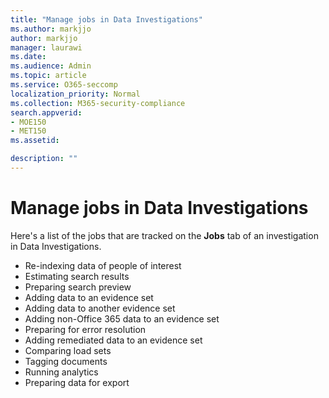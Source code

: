 ```yaml
---
title: "Manage jobs in Data Investigations"
ms.author: markjjo
author: markjjo
manager: laurawi
ms.date: 
ms.audience: Admin
ms.topic: article
ms.service: O365-seccomp
localization_priority: Normal
ms.collection: M365-security-compliance 
search.appverid: 
- MOE150
- MET150
ms.assetid: 

description: ""
---
```


# Manage jobs in Data Investigations

Here's a list of the jobs that are tracked on the **Jobs** tab of an investigation in Data Investigations.

- Re-indexing data of people of interest
- Estimating search results
- Preparing search preview
- Adding data to an evidence set
- Adding data to another evidence set
- Adding non-Office 365 data to an evidence set
- Preparing for error resolution
- Adding remediated data to an evidence set
- Comparing load sets
- Tagging documents
- Running analytics
- Preparing data for export
